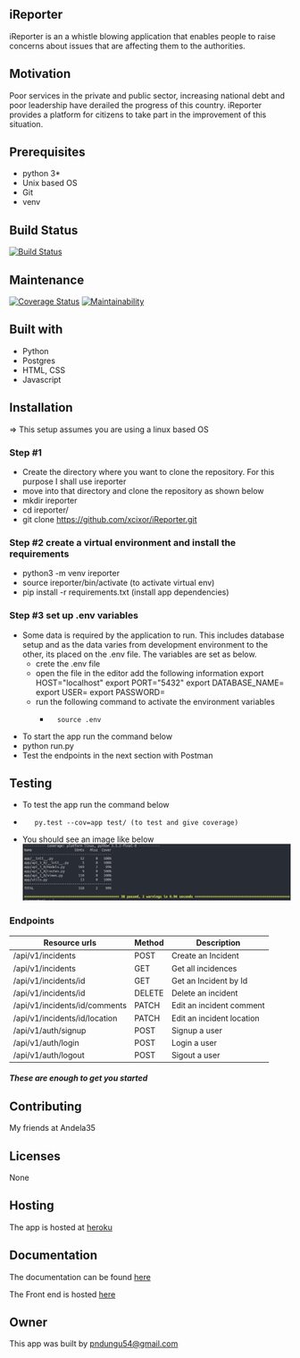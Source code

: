## iReporter
iReporter is an a whistle blowing application that enables people to raise concerns about issues that are affecting them to the authorities.
## Motivation
Poor services in the private and public sector, increasing national debt and poor leadership have derailed the progress of this country. iReporter provides a platform for citizens to take part in the improvement of this situation.
## Prerequisites
- python 3*
- Unix based OS
- Git
- venv
## Build Status
[![Build Status](https://travis-ci.org/xcixor/iReporter.svg?branch=develop)](https://travis-ci.org/xcixor/iReporter)
## Maintenance
[![Coverage Status](https://coveralls.io/repos/github/xcixor/iReporter/badge.svg?branch=chore-update-readme-162337742)](https://coveralls.io/github/xcixor/iReporter?branch=devlop)
[![Maintainability](https://api.codeclimate.com/v1/badges/b86067db9823606adfed/maintainability)](https://codeclimate.com/github/xcixor/iReporter/maintainability)
## Built with
- Python
- Postgres
- HTML, CSS
- Javascript
## Installation
=> This setup assumes you are using a linux based OS
### Step #1
- Create the directory where you want to clone the repository. For this purpose I shall use ireporter
- move into that directory and clone the repository as shown below
- mkdir ireporter
- cd ireporter/
- git clone https://github.com/xcixor/iReporter.git
### Step #2 create a virtual environment and install the requirements
- python3 -m venv ireporter
- source ireporter/bin/activate (to activate virtual env)
- pip install -r requirements.txt (install app dependencies)
### Step #3 set up .env variables
- Some data is required by the application to run. This includes database setup and as the data varies from
  development environment to the other, its placed on the .env file. The variables are set as below.
    - crete the .env file
    - open the file in the editor add the following information
        export HOST="localhost"
        export PORT="5432"
        export DATABASE_NAME=<the db to use during development>
        export USER=<the user of the password>
        export PASSWORD=<password of postgres user>
    - run the following command to activate the environment variables
        -       source .env
- To start the app run the command below
- python run.py
- Test the endpoints in the next section with Postman
## Testing
- To test the app run the command below
-        py.test --cov=app test/ (to test and give coverage)
- You should see an image like below
![alt Tests image](/repo_images/test.png)
### Endpoints
|Resource urls                                    | Method     | Description               |
|-------------------------------------------------|------------|---------------------------|
| /api/v1/incidents                               |   POST     | Create an Incident        |
| /api/v1/incidents                               |   GET      | Get all incidences        |
| /api/v1/incidents/id                            |   GET      | Get an Incident by Id     |
| /api/v1/incidents/id                            |   DELETE   | Delete an incident        |
| /api/v1/incidents/id/comments                   |   PATCH    | Edit an incident comment  |
| /api/v1/incidents/id/location                   |   PATCH    | Edit an incident location |
| /api/v1/auth/signup                             |   POST     | Signup a user             |
| /api/v1/auth/login                              |   POST     | Login a user              |
| /api/v1/auth/logout                             |   POST     | Sigout a user             |

##### These are enough to get you started

## Contributing
My friends at Andela35
## Licenses
None

## Hosting
The app is hosted at [heroku](https://i-reporter.herokuapp.com/api/v1)

## Documentation
The documentation can be found [here](https://ireporter.docs.apiary.io/)

The Front end is hosted [here](https://xcixor.github.io/iReporter/)

## Owner
This app was built by [pndungu54@gmail.com](https://github.com/xcixor)